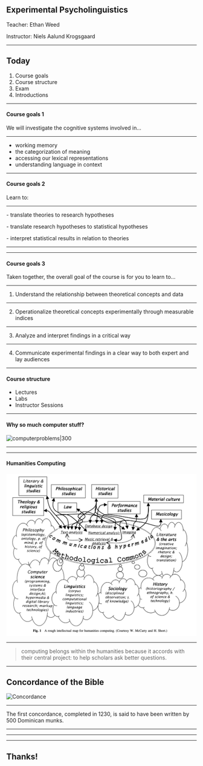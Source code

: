 

## Experimental Psycholinguistics

Teacher: Ethan Weed

Instructor: Niels Aalund Krogsgaard


---

## Today

1. Course goals
2. Course structure
3. Exam
4. Introductions

---

#### Course goals 1

We will investigate the cognitive systems involved in...

---

- working memory <!-- .element: class="fragment" -->
- the categorization of meaning <!-- .element: class="fragment" -->
- accessing our lexical representations  <!-- .element: class="fragment" -->
- understanding language in context <!-- .element: class="fragment" -->



---

#### Course goals 2

Learn to: 

---

<p class="fragment">- translate theories to research hypotheses</p>
<p class="fragment">- translate research hypotheses to statistical hypotheses</p>
<p class="fragment">- interpret statistical results in relation to theories</p>

---


---

#### Course goals 3

Taken together, the overall goal of the course is for you to learn to...

---

1. Understand the relationship between theoretical concepts and data

---

2. Operationalize theoretical concepts experimentally through measurable indices

---

3. Analyze and interpret findings in a critical way

---

4. Communicate experimental findings in a clear way to both expert and lay audiences

---
#### Course structure

- Lectures
- Labs
- Instructor Sessions

---

#### Why so much computer stuff?

![computerproblems|300](https://clipground.com/images/computer-help-clipart-5.jpg)

---


---

#### Humanities Computing

![HumanitiesComputingModel|600](Images/HumanitiesComputingModel.png)


---

> computing belongs within the humanities because it accords  with their central project: to help scholars ask better questions.

---
## Concordance of the Bible

![Concordance](https://upload.wikimedia.org/wikipedia/commons/7/77/Excerpt_from_%22A_complete_concordance_to_the_Holy_Scriptures%22_by_Alexander_Cruden.png)

---

The first concordance, completed in 1230, is said to have been written by 500 Dominican munks.

---


---


---

## Thanks!


